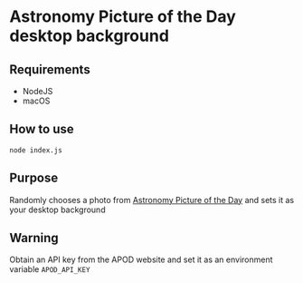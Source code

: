 # Astronomy Picture of the Day desktop background

## Requirements

* NodeJS
* macOS

## How to use

```node index.js```

## Purpose

Randomly chooses a photo from [Astronomy Picture of the Day](http://apod.nasa.gov/apod/astropix.html) and sets it as your desktop background

## Warning

Obtain an API key from the APOD website and set it as an environment variable `APOD_API_KEY`
